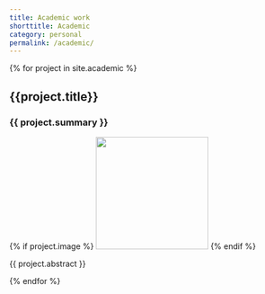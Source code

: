 ```yaml
---
title: Academic work
shorttitle: Academic
category: personal
permalink: /academic/
---
```


{% for project in site.academic %}

## {{project.title}}
### {{ project.summary }}
{% if project.image %}
<img src="{{project.image}}" height="200" />
{% endif %}

<!-- <a href="{{ project.download }}">Download</a> -->

<article class="abstract">
{{ project.abstract }}
</article>

{% endfor %}
